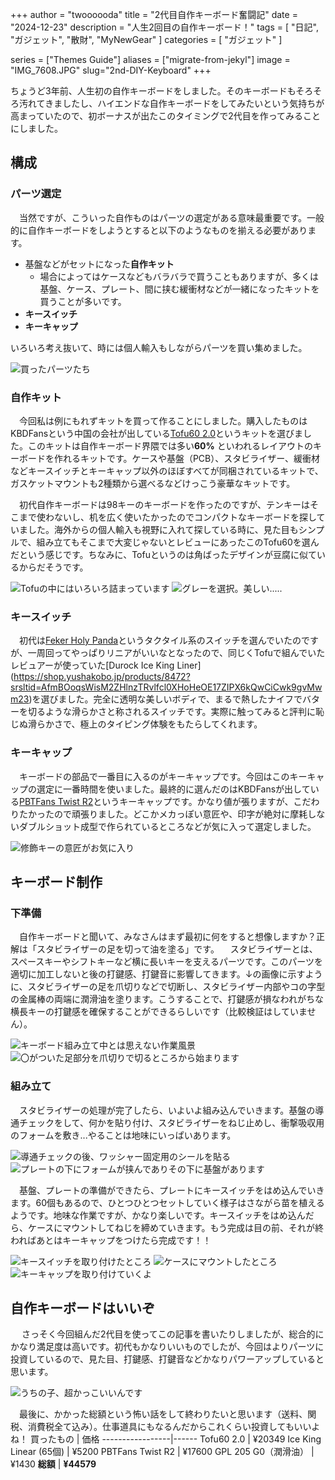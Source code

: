 +++
author = "twoooooda"
title = "2代目自作キーボード奮闘記"
date = "2024-12-23"
description = "人生2回目の自作キーボード！"
tags = [
    "日記",
    "ガジェット",
    "散財", 
    "MyNewGear"
]
categories = [
    "ガジェット"
]

series = ["Themes Guide"]
aliases = ["migrate-from-jekyl"]
image = "IMG_7608.JPG"
slug="2nd-DIY-Keyboard"
+++

ちょうど3年前、人生初の自作キーボードをしました。そのキーボードもそろそろ汚れてきましたし、ハイエンドな自作キーボードをしてみたいという気持ちが高まっていたので、初ボーナスが出たこのタイミングで2代目を作ってみることにしました。

## 構成
### パーツ選定
　当然ですが、こういった自作ものはパーツの選定がある意味最重要です。一般的に自作キーボードをしようとすると以下のようなものを揃える必要があります。

- 基盤などがセットになった**自作キット**
    - 場合によってはケースなどもバラバラで買うこともありますが、多くは基盤、ケース、プレート、間に挟む緩衝材などが一緒になったキットを買うことが多いです。
- **キースイッチ**
- **キーキャップ**

いろいろ考え抜いて、時には個人輸入もしながらパーツを買い集めました。

![買ったパーツたち](IMG_7596.JPG)

### 自作キット
　今回私は例にもれずキットを買って作ることにしました。購入したものはKBDFansという中国の会社が出している[Tofu60 2.0](https://kbdfans.com/collections/tofu60/products/tofu60-2-0)というキットを選びました。このキットは自作キーボード界隈では多い**60%** といわれるレイアウトのキーボードを作れるキットです。ケースや基盤（PCB）、スタビライザー、緩衝材などキースイッチとキーキャップ以外のほぼすべてが同梱されているキットで、ガスケットマウントも2種類から選べるなどけっこう豪華なキットです。

　初代自作キーボードは98キーのキーボードを作ったのですが、テンキーはそこまで使わないし、机を広く使いたかったのでコンパクトなキーボードを探していました。海外からの個人輸入も視野に入れて探している時に、見た目もシンプルで、組み立てもそこまで大変じゃないとレビューにあったこのTofu60を選んだという感じです。ちなみに、Tofuというのは角ばったデザインが豆腐に似ているからだそうです。

![Tofuの中にはいろいろ詰まっています](230437.png)
![グレーを選択。美しい.....](IMG_7598.JPG)


### キースイッチ
　初代は[Feker Holy Panda](https://shop.yushakobo.jp/products/4131?srsltid=AfmBOorHgFpTZ19D_DL_nTf_kRKud5PUkHvotemvau74xiOXmsAuuGc_)というタクタイル系のスイッチを選んでいたのですが、一周回ってやっぱりリニアがいいなとなったので、同じくTofuで組んでいたレビュアーが使っていた[Durock Ice King Liner](https://shop.yushakobo.jp/products/8472?srsltid=AfmBOoqsWisM2ZHlnzTRvlfcl0XHoHeOE17ZIPX6kQwCiCwk9gvMwm23)を選びました。完全に透明な美しいボディで、まるで熱したナイフでバターを切るような滑らかさと称されるスイッチです。実際に触ってみると評判に恥じぬ滑らかさで、極上のタイピング体験をもたらしてくれます。

### キーキャップ
　キーボードの部品で一番目に入るのがキーキャップです。今回はこのキーキャップの選定に一番時間を使いました。最終的に選んだのはKBDFansが出している[PBTFans Twist R2](https://shop.yushakobo.jp/products/9784?srsltid=AfmBOorDe-LK357Es_jUjfkpzjWiSWCxu5vjBLr_kuaKz1WIa3vMPqN3)というキーキャップです。かなり値が張りますが、こだわりたかったので頑張りました。どこかメカっぽい意匠や、印字が絶対に摩耗しないダブルショット成型で作られているところなどが気に入って選定しました。

![修飾キーの意匠がお気に入り](232501.png)


## キーボード制作

### 下準備
　自作キーボードと聞いて、みなさんはまず最初に何をすると想像しますか？正解は「スタビライザーの足を切って油を塗る」です。
　スタビライザーとは、スペースキーやシフトキーなど横に長いキーを支えるパーツです。このパーツを適切に加工しないと後の打鍵感、打鍵音に影響してきます。↓の画像に示すように、スタビライザーの足を爪切りなどで切断し、スタビライザー内部やコの字型の金属棒の両端に潤滑油を塗ります。こうすることで、打鍵感が損なわれがちな横長キーの打鍵感を確保することができるらしいです（比較検証はしていません）。

![キーボード組み立て中とは思えない作業風景](IMG_7603.JPEG)
![〇がついた足部分を爪切りで切るところから始まります](IMG_7601.JPG)


### 組み立て
　スタビライザーの処理が完了したら、いよいよ組み込んでいきます。基盤の導通チェックをして、何かを貼り付け、スタビライザーをねじ止めし、衝撃吸収用のフォームを敷き...やることは地味にいっぱいあります。

![導通チェックの後、ワッシャー固定用のシールを貼る](IMG_7602.JPG)
![プレートの下にフォームが挟んでありその下に基盤があります](IMG_7604.JPEG)

　基盤、プレートの準備ができたら、プレートにキースイッチをはめ込んでいきます。60個もあるので、ひとつひとつセットしていく様子はさながら苗を植えるようです。地味な作業ですが、かなり楽しいです。キースイッチをはめ込んだら、ケースにマウントしてねじを締めていきます。もう完成は目の前、それが終わればあとはキーキャップをつけたら完成です！！

![キースイッチを取り付けたところ](IMG_7605.JPEG)
![ケースにマウントしたところ](IMG_7606.JPG)
![キーキャップを取り付けていくよ](IMG_7607.JPG)


## 自作キーボードはいいぞ
　 さっそく今回組んだ2代目を使ってこの記事を書いたりしましたが、総合的にかなり満足度は高いです。初代もかなりいいものでしたが、今回はよりパーツに投資しているので、見た目、打鍵感、打鍵音などかなりパワーアップしていると思います。

![うちの子、超かっこいいんです](IMG_7608.JPG)


　最後に、かかった総額という怖い話をして終わりたいと思います（送料、関税、消費税全て込み）。仕事道具にもなるんだからこれくらい投資してもいいよね！
           買ったもの | 価格
-----------------|------
      Tofu60 2.0 | ¥20349
 Ice King Linear (65個) | ¥5200
PBTFans Twist R2 | ¥17600
GPL 205 G0（潤滑油） | ¥1430
         **総額** | **¥44579**
